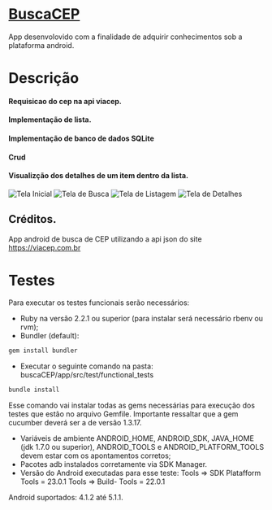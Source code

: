 # [BuscaCEP](https://github.com/natanoliveiracruz/buscaCEP)
App desenvolovido com a finalidade de adquirir conhecimentos sob a plataforma android.

# Descrição

#### Requisicao do cep na api viacep.
#### Implementação de lista.
#### Implementação de banco de dados SQLite
#### Crud
#### Visualizção dos detalhes de um item  dentro da lista.

![Tela Inicial](https://github.com/natanoliveiracruz/buscaCEP/blob/master/screenshot/device-2015-11-23-083016.png "Tela Inicial")
![Tela de Busca](https://github.com/natanoliveiracruz/buscaCEP/blob/master/screenshot/device-2015-11-23-082922.png "Tela de Busca")
![Tela de Listagem](https://github.com/natanoliveiracruz/buscaCEP/blob/master/screenshot/device-2015-11-23-083034.png "Tela de Listagem")
![Tela de Detalhes](https://github.com/natanoliveiracruz/buscaCEP/blob/master/screenshot/device-2015-11-23-083539.png "Tela de Detalhes")

## Créditos.
App android de busca de CEP utilizando a api json do site https://viacep.com.br

# Testes
Para executar os testes funcionais serão necessários: 

- Ruby na versão 2.2.1 ou superior (para instalar será necessário rbenv ou rvm);
- Bundler (default):

```ruby
gem install bundler
```
- Executar o seguinte comando na pasta: buscaCEP/app/src/test/functional_tests 

```ruby
bundle install
```
Esse comando vai instalar todas as gems necessárias para execução dos testes que estão no arquivo Gemfile. Importante ressaltar que a gem cucumber deverá ser a de versão 1.3.17.

- Variáveis de ambiente ANDROID_HOME, ANDROID_SDK, JAVA_HOME (jdk 1.7.0 ou superior), ANDROID_TOOLS e ANDROID_PLATFORM_TOOLS devem estar com os apontamentos corretos;
- Pacotes adb instalados corretamente via SDK Manager.
- Versão do Android executadas para esse teste: 
Tools => SDK Platafform Tools = 23.0.1
Tools => Build- Tools = 22.0.1

Android suportados: 4.1.2 até 5.1.1.
